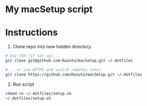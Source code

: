 # My macSetup script

# Instructions
1. Clone repo into new hidden directory.
```zsh
# Use SSH (if set up)...
git clone git@github.com:Kazuto/macSetup.git ~/.dotfiles

# ...or use HTTPS and switch remotes later.
git clone https://github.com/Kazuto/macSetup.git ~/.dotfiles
```

2. Run script
```zsh
chmod +x ~/.dotfiles/setup.sh
~/.dotfiles/setup.sh
```